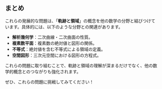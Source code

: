 ## まとめ

これらの発展的な問題は、「**軌跡と領域**」の概念を他の数学の分野と結びつけています。具体的には、以下のような分野との関連があります。

- **解析幾何学**：二次曲線・二次曲面の性質。
- **複素数平面**：複素数の絶対値と図形の関係。
- **不等式**：絶対値を含む不等式による領域の定義。
- **空間図形**：三次元空間における図形の方程式。

これらの問題に取り組むことで、軌跡と領域の理解が深まるだけでなく、他の数学的概念とのつながりも強化されます。

ぜひ、これらの問題に挑戦してみてください！